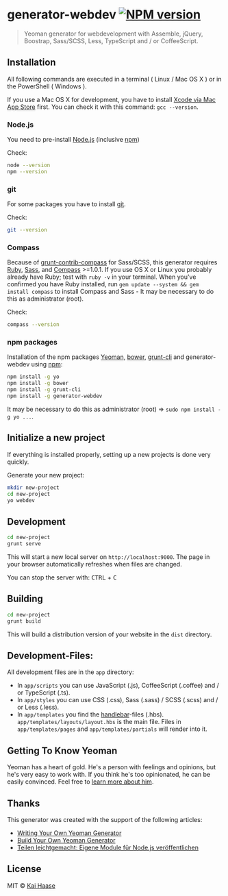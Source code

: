 # generator-webdev [![NPM version][npm-image]][npm-url]
> Yeoman generator for webdevelopment with Assemble, jQuery, Boostrap, Sass/SCSS, Less, TypeScript and / or CoffeeScript.

## Installation

All following commands are executed in a terminal ( Linux / Mac OS X ) or in the PowerShell ( Windows ).

If you use a Mac OS X for development, you have to install [Xcode via Mac App Store](https://itunes.apple.com/us/app/xcode/id497799835?ls=1&mt=12) first.
You can check it with this command: ```gcc --version```.

### Node.js
You need to pre-install [Node.js](https://nodejs.org/) (inclusive [npm](https://www.npmjs.com/))

Check:
```bash
node --version
npm --version
```

### git
For some packages you have to install [git](https://git-scm.com/).

Check:
```bash
git --version
```

### Compass
Because of [grunt-contrib-compass](https://github.com/gruntjs/grunt-contrib-compass) for Sass/SCSS, this generator requires [Ruby](http://www.ruby-lang.org/en/downloads/), [Sass](http://sass-lang.com/tutorial.html), and [Compass](http://compass-style.org/install/) >=1.0.1. If you use OS X or Linux you probably already have Ruby; test with `ruby -v` in your terminal. When you've confirmed you have Ruby installed, run `gem update --system && gem install compass` to install Compass and Sass - It may be necessary to do this as administrator (root).

Check:
```bash
compass --version
```

### npm packages
Installation of the npm packages [Yeoman](http://yeoman.io), [bower](http://bower.io/), [grunt-cli](https://github.com/gruntjs/grunt-cli) and generator-webdev using [npm](https://www.npmjs.com/):

```bash
npm install -g yo
npm install -g bower
npm install -g grunt-cli
npm install -g generator-webdev
```

It may be necessary to do this as administrator (root) => ``` sudo npm install -g yo ... ```.


## Initialize a new project

If everything is installed properly, setting up a new projects is done very quickly.

Generate your new project:

```bash
mkdir new-project
cd new-project
yo webdev
```

## Development

```bash
cd new-project
grunt serve
```

This will start a new local server on ``` http://localhost:9000 ```. The page in your browser automatically refreshes when files are changed.

You can stop the server with: <kbd>CTRL</kbd> + <kbd>C</kbd>

## Building

```bash
cd new-project
grunt build
```

This will build a distribution version of your website in the ``` dist ``` directory.

## Development-Files:

All development files are in the ``` app ``` directory:

  - In ``` app/scripts ``` you can use JavaScript (.js), CoffeeScript (.coffee) and / or TypeScript (.ts).
  - In ``` app/styles ``` you can use CSS (.css), Sass (.sass) / SCSS (.scss) and / or Less (.less).
  - In ``` app/templates ``` you find the [handlebar](http://handlebarsjs.com/)-files (.hbs). ``` app/templates/layouts/layout.hbs ``` is the main file. Files in ``` app/templates/pages ``` and ``` app/templates/partials ``` will render into it.

## Getting To Know Yeoman

Yeoman has a heart of gold. He&#39;s a person with feelings and opinions, but he&#39;s very easy to work with. If you think he&#39;s too opinionated, he can be easily convinced. Feel free to [learn more about him](http://yeoman.io/).

## Thanks

This generator was created with the support of the following articles:
  - [Writing Your Own Yeoman Generator](http://yeoman.io/authoring/)
  - [Build Your Own Yeoman Generator](http://code.tutsplus.com/tutorials/build-your-own-yeoman-generator--cms-20040)
  - [Teilen leichtgemacht: Eigene Module für Node.js veröffentlichen](http://www.heise.de/developer/artikel/Teilen-leichtgemacht-Eigene-Module-fuer-Node-js-veroeffentlichen-1857710.html)

## License

MIT © [Kai Haase](https://www.pw-pro.de)


[npm-image]: https://badge.fury.io/js/generator-webdev.svg
[npm-url]: https://npmjs.org/package/generator-webdev
[travis-image]: https://travis-ci.org/kaihaase/generator-webdev.svg?branch=master
[travis-url]: https://travis-ci.org/kaihaase/generator-webdev
[daviddm-image]: https://david-dm.org/kaihaase/generator-webdev.svg?theme=shields.io
[daviddm-url]: https://david-dm.org/kaihaase/generator-webdev
[coveralls-image]: https://coveralls.io/repos/kaihaase/generator-webdev/badge.svg
[coveralls-url]: https://coveralls.io/r/kaihaase/generator-webdev

